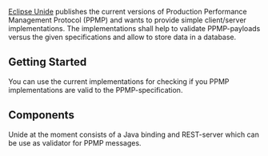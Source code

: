[Eclipse Unide](https://www.eclipse.org/unide/) publishes the current versions of Production Performance Management Protocol (PPMP) and wants to provide simple client/server implementations. The implementations shall help to validate PPMP-payloads versus the given specifications and allow to store data in a database.

## Getting Started

You can use the current implementations for checking if you PPMP implementations are valid to the PPMP-specification.

## Components

Unide at the moment consists of a Java binding and REST-server which can be use as validator for PPMP messages.